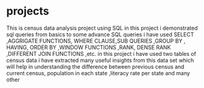 # projects
This is census data analysis project  using SQL
in this project i demonstrated sql queries from basics to some  advance SQL queries 
i have used SELECT ,AGGRIGATE FUNCTIONS, WHERE CLAUSE,SUB QUERIES ,GROUP BY  , HAVING, ORDER BY  ,WINDOW FUNCTIONS ,RANK, DENSE RANK ,DIFFERENT JOIN FUNCTIONS ,etc.
in this project i have used two tables of census  data 
i have extracted many useful insights from this data set  which  will help in understanding  the difference between previous census and current census,
population in each state ,literacy rate per state and many other  
